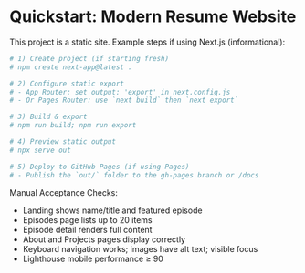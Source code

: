 # Quickstart: Modern Resume Website

This project is a static site. Example steps if using Next.js (informational):

```powershell
# 1) Create project (if starting fresh)
# npm create next-app@latest .

# 2) Configure static export
# - App Router: set output: 'export' in next.config.js
# - Or Pages Router: use `next build` then `next export`

# 3) Build & export
# npm run build; npm run export

# 4) Preview static output
# npx serve out

# 5) Deploy to GitHub Pages (if using Pages)
# - Publish the `out/` folder to the gh-pages branch or /docs
```

Manual Acceptance Checks:
- Landing shows name/title and featured episode
- Episodes page lists up to 20 items
- Episode detail renders full content
- About and Projects pages display correctly
- Keyboard navigation works; images have alt text; visible focus
- Lighthouse mobile performance ≥ 90